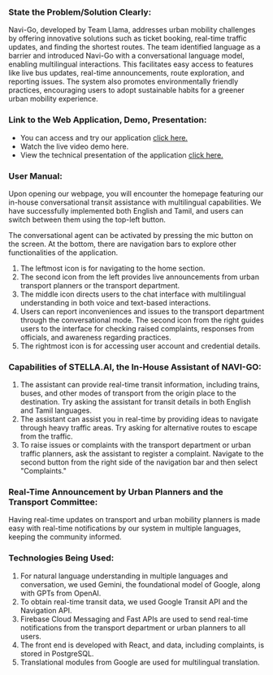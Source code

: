 ### State the Problem/Solution Clearly:

Navi-Go, developed by Team Llama, addresses urban mobility challenges by offering innovative solutions such as ticket booking, real-time traffic updates, and finding the shortest routes. The team identified language as a barrier and introduced Navi-Go with a conversational language model, enabling multilingual interactions. This facilitates easy access to features like live bus updates, real-time announcements, route exploration, and reporting issues. The system also promotes environmentally friendly practices, encouraging users to adopt sustainable habits for a greener urban mobility experience.
### Link to the Web Application, Demo, Presentation:

- You can access and try our application [click here.](navi-go-pragyan.web.app/)
- Watch the live video demo here.
- View the technical presentation of the application [click here.](https://drive.google.com/file/d/1Ux0_1Wc5C80YH_nJKh4lhq_m3Jg7NHKy/view?usp=drive_link)

### User Manual:

Upon opening our webpage, you will encounter the homepage featuring our in-house conversational transit assistance with multilingual capabilities. We have successfully implemented both English and Tamil, and users can switch between them using the top-left button.

The conversational agent can be activated by pressing the mic button on the screen. At the bottom, there are navigation bars to explore other functionalities of the application.

1. The leftmost icon is for navigating to the home section.
2. The second icon from the left provides live announcements from urban transport planners or the transport department.
3. The middle icon directs users to the chat interface with multilingual understanding in both voice and text-based interactions.
4. Users can report inconveniences and issues to the transport department through the conversational mode. The second icon from the right guides users to the interface for checking raised complaints, responses from officials, and awareness regarding practices.
5. The rightmost icon is for accessing user account and credential details.

### Capabilities of STELLA.AI, the In-House Assistant of NAVI-GO:

1. The assistant can provide real-time transit information, including trains, buses, and other modes of transport from the origin place to the destination. Try asking the assistant for transit details in both English and Tamil languages.
2. The assistant can assist you in real-time by providing ideas to navigate through heavy traffic areas. Try asking for alternative routes to escape from the traffic.
3. To raise issues or complaints with the transport department or urban traffic planners, ask the assistant to register a complaint. Navigate to the second button from the right side of the navigation bar and then select "Complaints."

### Real-Time Announcement by Urban Planners and the Transport Committee:

Having real-time updates on transport and urban mobility planners is made easy with real-time notifications by our system in multiple languages, keeping the community informed.

### Technologies Being Used:

1. For natural language understanding in multiple languages and conversation, we used Gemini, the foundational model of Google, along with GPTs from OpenAI.
2. To obtain real-time transit data, we used Google Transit API and the Navigation API.
3. Firebase Cloud Messaging and Fast APIs are used to send real-time notifications from the transport department or urban planners to all users.
4. The front end is developed with React, and data, including complaints, is stored in PostgreSQL.
5. Translational modules from Google are used for multilingual translation.
